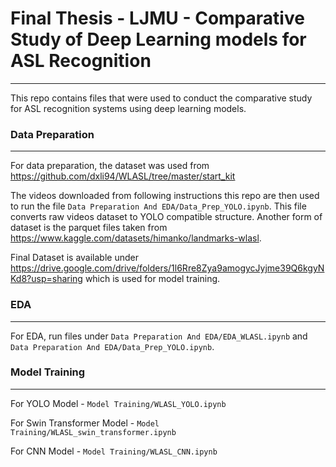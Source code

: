 # Final Thesis - LJMU - Comparative Study of Deep Learning models for ASL Recognition

--------------

This repo contains files that were used to conduct the comparative study for ASL recognition systems using deep learning models.



### Data Preparation

-------------------------

For data preparation, the dataset was used from https://github.com/dxli94/WLASL/tree/master/start_kit

The videos downloaded from following instructions this repo are then used to run the file `Data Preparation And EDA/Data_Prep_YOLO.ipynb`.
This file converts raw videos dataset to YOLO compatible structure.
Another form of dataset is the parquet files taken from https://www.kaggle.com/datasets/himanko/landmarks-wlasl.

Final Dataset is available under https://drive.google.com/drive/folders/1l6Rre8Zya9amogycJyjme39Q6kgyNKd8?usp=sharing which is used for model training.


### EDA

--------------------------

For EDA, run files under `Data Preparation And EDA/EDA_WLASL.ipynb` and `Data Preparation And EDA/Data_Prep_YOLO.ipynb`.

### Model Training

--------------------------

For YOLO Model - `Model Training/WLASL_YOLO.ipynb`

For Swin Transformer Model - `Model Training/WLASL_swin_transformer.ipynb`

For CNN Model - `Model Training/WLASL_CNN.ipynb`

